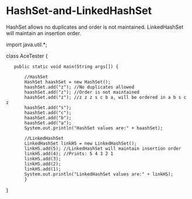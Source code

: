 # HashSet-and-LinkedHashSet
HashSet allows no duplicates and order is not maintained. LinkedHashSet will maintain an insertion order.



import java.util.*;

class AceTester
{

	   public static void main(String args[]) {

		   //HashSet
		   HashSet haashSet = new HashSet();
		   haashSet.add("z"); //No duplicates allowed
		   haashSet.add("z"); //Order is not maintained
		   haashSet.add("z"); //z z z s c b a, will be ordered in a b s c z 
		   haashSet.add("s");
		   haashSet.add("c"); 
		   haashSet.add("b"); 
		   haashSet.add("a"); 
		   System.out.println("HashSet values are:" + haashSet);
		   
		   //LinkedHashSet
		   LinkedHashSet linkHS = new LinkedHashSet();
		   linkHS.add(5); //LinkedHashSet will maintain insertion order
		   linkHS.add(4); //Prints: 5 4 3 2 1
		   linkHS.add(3);
		   linkHS.add(2);
		   linkHS.add(1);
		   System.out.println("LinkedHashSet values are:" + linkHS);
		   }
       
}
